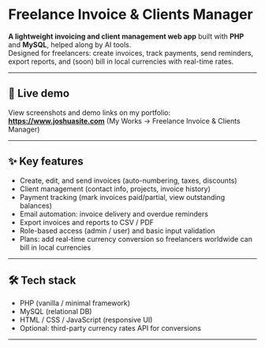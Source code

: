 # Freelance Invoice & Clients Manager

**A lightweight invoicing and client management web app** built with **PHP** and **MySQL**, helped along by AI tools.  
Designed for freelancers: create invoices, track payments, send reminders, export reports, and (soon) bill in local currencies with real-time rates.

---

## 🚀 Live demo
View screenshots and demo links on my portfolio: **https://www.joshuasite.com** (My Works → Freelance Invoice & Clients Manager)

---

## ✨ Key features
- Create, edit, and send invoices (auto-numbering, taxes, discounts)
- Client management (contact info, projects, invoice history)
- Payment tracking (mark invoices paid/partial, view outstanding balances)
- Email automation: invoice delivery and overdue reminders
- Export invoices and reports to CSV / PDF
- Role-based access (admin / user) and basic input validation
- Plans: add real-time currency conversion so freelancers worldwide can bill in local currencies

---

## 🛠️ Tech stack
- PHP (vanilla / minimal framework)
- MySQL (relational DB)
- HTML / CSS / JavaScript (responsive UI)
- Optional: third-party currency rates API for conversions

--- 
